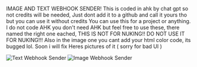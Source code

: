 IMAGE AND TEXT WEBHOOK SENDER!
This is coded in ahk by chat gpt so not credits will be needed, Just dont add it to a github and call it yours tho but you can use it without credits
You can use this for a project or anything. I do not code AHK you don't need AHK but feel free to use these, there named the right one eached, THIS IS NOT FOR NUKING!! DO NOT USE IT FOR NUKING!!!
Also in the image one you cant add your html color code, its bugged lol. Soon i will fix
Heres pictures of it ( sorry for bad UI )

![Text Webhook Sender](https://i.imgur.com/ssDvhVS.png)
![Image Webhook Sender](https://i.imgur.com/so74UH0.png)


